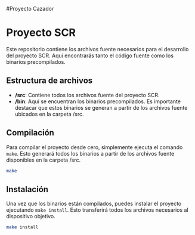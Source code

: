 #Proyecto Cazador

# Proyecto SCR

Este repositorio contiene los archivos fuente necesarios para el desarrollo del proyecto SCR. Aquí encontrarás tanto el código fuente como los binarios precompilados.

## Estructura de archivos

- **/src**: Contiene todos los archivos fuente del proyecto SCR.
- **/bin**: Aquí se encuentran los binarios precompilados. Es importante destacar que estos binarios se generan a partir de los archivos fuente ubicados en la carpeta /src.
  
## Compilación

Para compilar el proyecto desde cero, simplemente ejecuta el comando `make`. Esto generará todos los binarios a partir de los archivos fuente disponibles en la carpeta /src.

```bash
make
```

## Instalación

Una vez que los binarios están compilados, puedes instalar el proyecto ejecutando `make install`. Esto transferirá todos los archivos necesarios al dispositivo objetivo.

```bash
make install
```


